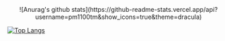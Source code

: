 <div align=center>
![Anurag's github stats](https://github-readme-stats.vercel.app/api?username=pm1100tm&show_icons=true&theme=dracula)
</div>

[![Top Langs](https://github-readme-stats.vercel.app/api/top-langs/?username=pm1100tm&langs_count=8)](https://github.com/anuraghazra/github-readme-stats)


